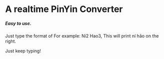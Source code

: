 # A realtime PinYin Converter

##### Easy to use.
Just type the format of <word><number>
For example: Ni2 Hao3, This will print ní hǎo on the right.

Just keep typing!
